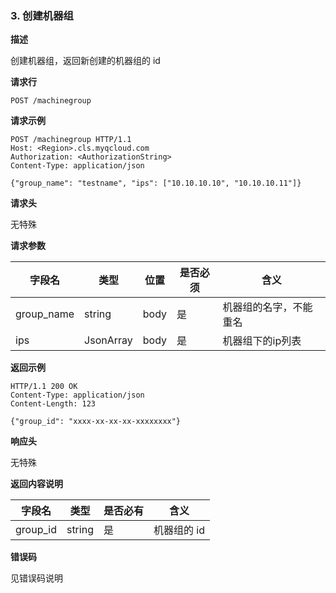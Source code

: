 ### 3. 创建机器组

**描述**

创建机器组，返回新创建的机器组的 id

**请求行**

```
POST /machinegroup
```

**请求示例**

```
POST /machinegroup HTTP/1.1
Host: <Region>.cls.myqcloud.com
Authorization: <AuthorizationString>
Content-Type: application/json

{"group_name": "testname", "ips": ["10.10.10.10", "10.10.10.11"]}
```

**请求头**

无特殊

**请求参数**

| 字段名        |  类型  | 位置  | 是否必须 |      含义                       |
|--------------|--------|------|---------|--------------------------------|
| group_name   | string | body | 是      |机器组的名字，不能重名             |
| ips          | JsonArray| body| 是     |机器组下的ip列表                  |

**返回示例**

```
HTTP/1.1 200 OK
Content-Type: application/json
Content-Length: 123

{"group_id": "xxxx-xx-xx-xx-xxxxxxxx"}
```

**响应头**

无特殊

**返回内容说明**

|  字段名      |  类型     | 是否必有 |        含义                    |
|-------------|-----------|---------|-------------------------------|
| group_id    | string    | 是      | 机器组的 id                    |

**错误码**

见错误码说明